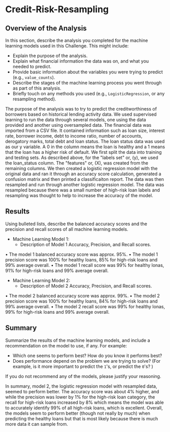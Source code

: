 # Credit-Risk-Resampling

## Overview of the Analysis

In this section, describe the analysis you completed for the machine learning models used in this Challenge. This might include:

* Explain the purpose of the analysis.
* Explain what financial information the data was on, and what you needed to predict.
* Provide basic information about the variables you were trying to predict (e.g., `value_counts`).
* Describe the stages of the machine learning process you went through as part of this analysis.
* Briefly touch on any methods you used (e.g., `LogisticRegression`, or any resampling method).

The purpose of the analysis was to try to predict the creditworthiness of borrowers based on historical lending activity data. We used supervised learning to run the data through several models, one using the data provided and another using oversampled data.
The financial data was imported from a CSV file. It contained information such as loan size, interest rate, borrower income, debt to income ratio, number of accounts, derogatory marks, total debt and loan status. The loan status data was used as our y variable. A 0 in the column means the loan is healthy and a 1 means that the loan has a higher risk of default.
We first split the data into training and testing sets. As described above, for the "labels set" or, (y), we used the loan_status column. The "features" or, (X), was created from the remaining columns. We then created a logistic regression model with the original data and ran it through an accuracy score calculation, generated a confusion matrix and then printed a classificaiton report.
The data was then resampled and run through another logistic regression model. The data was resampled because there was a small number of high-risk loan labels and resampling was thought to help to increase the accuracy of the model.


## Results

Using bulleted lists, describe the balanced accuracy scores and the precision and recall scores of all machine learning models.

* Machine Learning Model 1:
  * Description of Model 1 Accuracy, Precision, and Recall scores.

• The model 1 balanced accuracy score was approx. 95%.
• The model 1 precision score was 100% for healthy loans, 85% for high-risk loans and 99% average overall.
• The model 1 recall score was 99% for healthy lonas, 91% for high-risk loans and 99% average overall.


* Machine Learning Model 2:
  * Description of Model 2 Accuracy, Precision, and Recall scores.

• The model 2 balanced accuracy score was approx. 99%.
• The model 2 precision score was 100% for healthy loans, 84% for high-risk loans and 99% average overall.
• The model 2 recall score was 99% for healthy lonas, 99% for high-risk loans and 99% average overall.

## Summary

Summarize the results of the machine learning models, and include a recommendation on the model to use, if any. For example:
* Which one seems to perform best? How do you know it performs best?
* Does performance depend on the problem we are trying to solve? (For example, is it more important to predict the `1`'s, or predict the `0`'s? )

If you do not recommend any of the models, please justify your reasoning.

In summary, model 2, the logistic regression model with resampled data, seemed to perform better.
The accuracy score was about 4% higher, and while the precision was lower by 1% for the high-risk loan category, the recall for high-risk loans increased by 8% which means the model was able to accurately identify 99% of all high-risk loans, which is excellent. Overall, the models seem to perform better (though not really by much) when predicting the healthy loans but that is most likely because there is much more data it can sample from.
